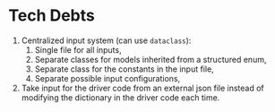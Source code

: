 # Tech Debts

1. Centralized input system (can use `dataclass`):
   1. Single file for all inputs,
   2. Separate classes for models inherited from a structured enum,
   3. Separate class for the constants in the input file,
   4. Separate possible input configurations,
2. Take input for the driver code from an external json file instead of modifying the dictionary in the driver code each time.
